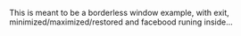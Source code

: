 This is meant to be a borderless window example, with exit, minimized/maximized/restored and facebood runing inside...
